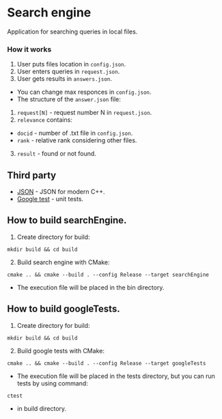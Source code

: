 # Search engine

Application for searching queries in local files.

### How it works
1. User puts files location in `config.json`.
2. User enters queries in `request.json`.
3. User gets results in `answers.json`.

- You can change max responces in `config.json`.
- The structure of the `answer.json` file:
1. `request[N]` - request number N in `request.json`.
2. `relevance` contains:
- `docid` - number of .txt file in `config.json`.
- `rank` - relative rank considering other files.
3. `result` - found or not found.

## Third party
- [JSON](https://github.com/nlohmann/json) - JSON for modern C++.
- [Google test](https://github.com/google/googletest) - unit tests.

## How to build searchEngine.
1. Create directory for build:
```
mkdir build && cd build
```
2. Build search engine with CMake:
```
cmake .. && cmake --build . --config Release --target searchEngine
```
- The execution file will be placed in the bin directory.
## How to build googleTests.
1. Create directory for build:
```
mkdir build && cd build
```
2. Build google tests with CMake:
```
cmake .. && cmake --build . --config Release --target googleTests
```
- The execution file will be placed in the tests directory, but you can run tests by using command:
```
ctest
```
- in build directory.